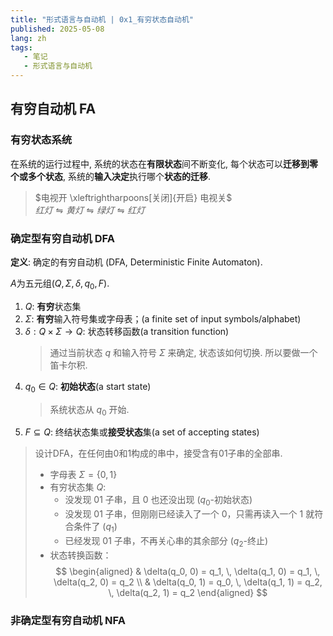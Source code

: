 ```yaml
---
title: "形式语言与自动机 | 0x1_有穷状态自动机"
published: 2025-05-08
lang: zh
tags:
   - 笔记
   - 形式语言与自动机
---
```


## 有穷自动机 FA

### 有穷状态系统  

在系统的运行过程中, 系统的状态在**有限状态**间不断变化, 每个状态可以**迁移到零个或多个状态**, 系统的**输入决定**执行哪个**状态的迁移**.  

> $电视开 \xleftrightharpoons[关闭]{开启} 电视关$  
> $红灯 \leftrightharpoons 黄灯 \leftrightharpoons 绿灯 \leftrightharpoons 红灯$

### 确定型有穷自动机 DFA

**定义**: 确定的有穷自动机 (DFA, Deterministic Finite Automaton).  

$A$为五元组$(Q, \Sigma, \delta, q_0, F)$.  

1. $Q$: **有穷**状态集  
2. $\Sigma$: **有穷**输入符号集或字母表；(a finite set of input symbols/alphabet)  
3. $\delta: Q \times \Sigma \to Q$: 状态转移函数(a transition function)  
   >  通过当前状态 $q$ 和输入符号 $\Sigma$ 来确定, 状态该如何切换. 所以要做一个笛卡尔积.
4. $q_0 \in Q$: **初始状态**(a start state)  
   > 系统状态从 $q_0$ 开始.
5. $F \subseteq Q$: 终结状态集或**接受状态**集(a set of accepting states)

> 设计DFA，在任何由0和1构成的串中，接受含有01子串的全部串.  
>
> - 字母表 $\Sigma = \{0,1\}$  
> - 有穷状态集 $Q$:  
>   - 没发现 01 子串，且 0 也还没出现 ($q_0$-初始状态)  
>   - 没发现 01 子串，但刚刚已经读入了一个 0，只需再读入一个 1 就符合条件了 ($q_1$)  
>   - 已经发现 01 子串，不再关心串的其余部分 ($q_2$-终止)  
> - 状态转换函数：
> $$ \begin{aligned} & \delta(q_0, 0) = q_1, \, \delta(q_1, 0) = q_1, \, \delta(q_2, 0) = q_2 \\ & \delta(q_0, 1) = q_0, \, \delta(q_1, 1) = q_2, \, \delta(q_2, 1) = q_2 \end{aligned} $$

### 非确定型有穷自动机 NFA
